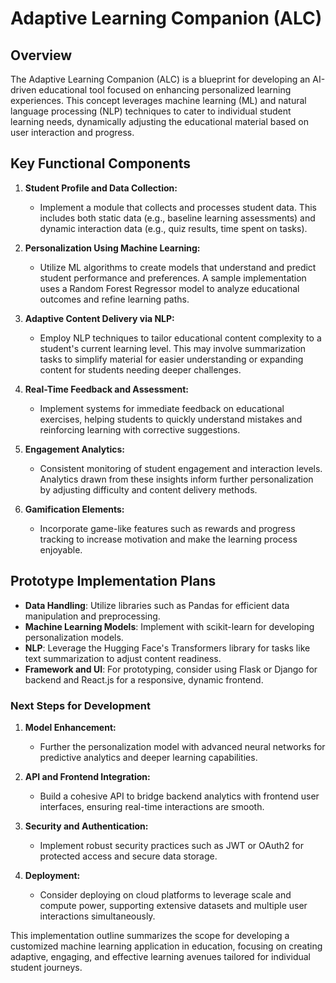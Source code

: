 # Adaptive Learning Companion (ALC)

## Overview

The Adaptive Learning Companion (ALC) is a blueprint for developing an AI-driven educational tool focused on enhancing personalized learning experiences. This concept leverages machine learning (ML) and natural language processing (NLP) techniques to cater to individual student learning needs, dynamically adjusting the educational material based on user interaction and progress.

## Key Functional Components

1. **Student Profile and Data Collection:**
   - Implement a module that collects and processes student data. This includes both static data (e.g., baseline learning assessments) and dynamic interaction data (e.g., quiz results, time spent on tasks).

2. **Personalization Using Machine Learning:**
   - Utilize ML algorithms to create models that understand and predict student performance and preferences. A sample implementation uses a Random Forest Regressor model to analyze educational outcomes and refine learning paths.

3. **Adaptive Content Delivery via NLP:**
   - Employ NLP techniques to tailor educational content complexity to a student's current learning level. This may involve summarization tasks to simplify material for easier understanding or expanding content for students needing deeper challenges.

4. **Real-Time Feedback and Assessment:**
   - Implement systems for immediate feedback on educational exercises, helping students to quickly understand mistakes and reinforcing learning with corrective suggestions.

5. **Engagement Analytics:**
   - Consistent monitoring of student engagement and interaction levels. Analytics drawn from these insights inform further personalization by adjusting difficulty and content delivery methods.

6. **Gamification Elements:**
   - Incorporate game-like features such as rewards and progress tracking to increase motivation and make the learning process enjoyable.

## Prototype Implementation Plans

- **Data Handling**: Utilize libraries such as Pandas for efficient data manipulation and preprocessing.
- **Machine Learning Models**: Implement with scikit-learn for developing personalization models.
- **NLP**: Leverage the Hugging Face's Transformers library for tasks like text summarization to adjust content readiness.
- **Framework and UI**: For prototyping, consider using Flask or Django for backend and React.js for a responsive, dynamic frontend.

### Next Steps for Development

1. **Model Enhancement:**
   - Further the personalization model with advanced neural networks for predictive analytics and deeper learning capabilities.

2. **API and Frontend Integration:**
   - Build a cohesive API to bridge backend analytics with frontend user interfaces, ensuring real-time interactions are smooth.

3. **Security and Authentication:**
   - Implement robust security practices such as JWT or OAuth2 for protected access and secure data storage.

4. **Deployment:**
   - Consider deploying on cloud platforms to leverage scale and compute power, supporting extensive datasets and multiple user interactions simultaneously.

This implementation outline summarizes the scope for developing a customized machine learning application in education, focusing on creating adaptive, engaging, and effective learning avenues tailored for individual student journeys.
